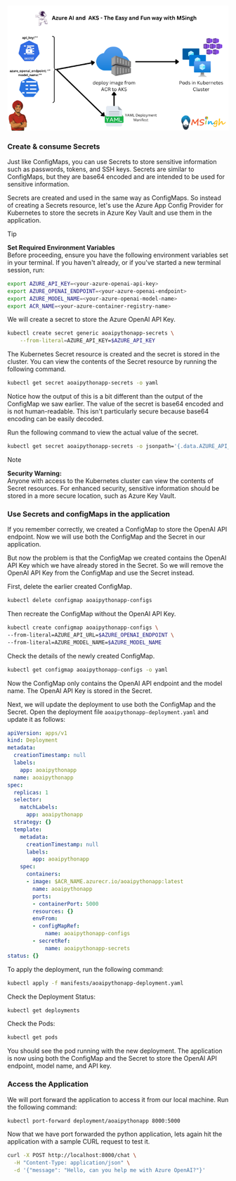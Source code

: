 ![secrets_and_configMaps](./Assets/secrets_and_configMaps.png)

### Create & consume Secrets
Just like ConfigMaps, you can use Secrets to store sensitive information such as passwords, tokens, and SSH keys. Secrets are similar to ConfigMaps, but they are base64 encoded and are intended to be used for sensitive information.

Secrets are created and used in the same way as ConfigMaps. So instead of creating a Secrets resource, let's use the Azure App Config Provider for Kubernetes to store the secrets in Azure Key Vault and use them in the application.

> [!TIP]
> **Set Required Environment Variables**  
> Before proceeding, ensure you have the following environment variables set in your terminal. If you haven't already, or if you've started a new terminal session, run:
>
> ```bash
> export AZURE_API_KEY=<your-azure-openai-api-key>
> export AZURE_OPENAI_ENDPOINT=<your-azure-openai-endpoint>
> export AZURE_MODEL_NAME=<your-azure-openai-model-name>
> export ACR_NAME=<your-azure-container-registry-name>
> ```

We will create a secret to store the Azure OpenAI API Key.
```bash
kubectl create secret generic aoaipythonapp-secrets \
    --from-literal=AZURE_API_KEY=$AZURE_API_KEY
```

The Kubernetes Secret resource is created and the secret is stored in the cluster. You can view the contents of the Secret resource by running the following command.
```bash
kubectl get secret aoaipythonapp-secrets -o yaml
```    

Notice how the output of this is a bit different than the output of the ConfigMap we saw earlier. The value of the secret is base64 encoded and is not human-readable. This isn't particularly secure because base64 encoding can be easily decoded.

Run the following command to view the actual value of the secret.
```bash
kubectl get secret aoaipythonapp-secrets -o jsonpath='{.data.AZURE_API_KEY}' | base64 --decode
```

> [!NOTE]
> **Security Warning:**  
> Anyone with access to the Kubernetes cluster can view the contents of Secret resources. For enhanced security, sensitive information should be stored in a more secure location, such as Azure Key Vault.

### Use Secrets and configMaps in the application

If you remember correctly, we created a ConfigMap to store the OpenAI API endpoint. Now we will use both the ConfigMap and the Secret in our application.

But now the problem is that the ConfigMap we created contains the OpenAI API Key which we have already stored in the Secret. So we will remove the OpenAI API Key from the ConfigMap and use the Secret instead.

First, delete the earlier created ConfigMap.
```bash
kubectl delete configmap aoaipythonapp-configs
```

Then recreate the ConfigMap without the OpenAI API Key.
```bash
kubectl create configmap aoaipythonapp-configs \
--from-literal=AZURE_API_URL=$AZURE_OPENAI_ENDPOINT \
--from-literal=AZURE_MODEL_NAME=$AZURE_MODEL_NAME
```

Check the details of the newly created ConfigMap.
```bash
kubectl get configmap aoaipythonapp-configs -o yaml
```

Now the ConfigMap only contains the OpenAI API endpoint and the model name. The OpenAI API Key is stored in the Secret.

Next, we will update the deployment to use both the ConfigMap and the Secret. Open the deployment file `aoaipythonapp-deployment.yaml` and update it as follows:
```yaml
apiVersion: apps/v1
kind: Deployment
metadata:
  creationTimestamp: null
  labels:
    app: aoaipythonapp
  name: aoaipythonapp
spec:
  replicas: 1
  selector:
    matchLabels:
      app: aoaipythonapp
  strategy: {}
  template:
    metadata:
      creationTimestamp: null
      labels:
        app: aoaipythonapp
    spec:
      containers:
      - image: $ACR_NAME.azurecr.io/aoaipythonapp:latest
        name: aoaipythonapp
        ports:
        - containerPort: 5000
        resources: {}
        envFrom:
        - configMapRef:
            name: aoaipythonapp-configs
        - secretRef:
            name: aoaipythonapp-secrets
status: {}
```

To apply the deployment, run the following command:
```bash
kubectl apply -f manifests/aoaipythonapp-deployment.yaml
```     

Check the Deployment Status:
```bash 
kubectl get deployments
```

Check the Pods:
```bash
kubectl get pods
```

You should see the pod running with the new deployment. The application is now using both the ConfigMap and the Secret to store the OpenAI API endpoint, model name, and API key.

### Access the Application
We will port forward the application to access it from our local machine. Run the following command:
```bash
kubectl port-forward deployment/aoaipythonapp 8000:5000
```

Now that we have port forwarded the python application, lets again hit the application with a sample CURL request to test it.
```bash
curl -X POST http://localhost:8000/chat \
  -H "Content-Type: application/json" \
  -d '{"message": "Hello, can you help me with Azure OpenAI?"}'
```
